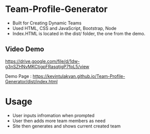 # Team-Profile-Generator
- Built for Creating Dynamic Teams
- Used HTML, CSS and JavaScript, Bootstrap, Node
- Index.HTML is located in the dist/ folder, the one from the demo.

## Video Demo
https://drive.google.com/file/d/1dw-g3nSZHNvMKCtjgpFRasqtjgP7fpL5/view

Demo Page : https://kevintulakyan.github.io/Team-Profile-Generator/dist/index.html

# Usage
- User inputs infromation when prompted
- User then adds more team members as need 
- Site then generates and shows current created team
